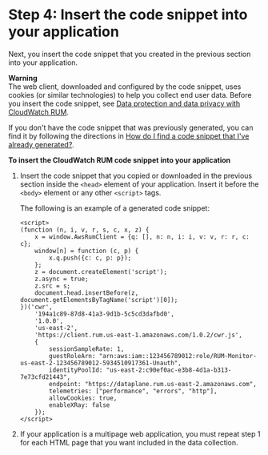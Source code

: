 # Step 4: Insert the code snippet into your application<a name="CloudWatch-RUM-get-started-insert-code-snippet"></a>

Next, you insert the code snippet that you created in the previous section into your application\.

**Warning**  
The web client, downloaded and configured by the code snippet, uses cookies \(or similar technologies\) to help you collect end user data\. Before you insert the code snippet, see [Data protection and data privacy with CloudWatch RUM](CloudWatch-RUM-privacy.md)\.

If you don't have the code snippet that was previously generated, you can find it by following the directions in [How do I find a code snippet that I've already generated?](CloudWatch-RUM-find-code-snippet.md)\.

**To insert the CloudWatch RUM code snippet into your application**

1. Insert the code snippet that you copied or downloaded in the previous section inside the `<head>` element of your application\. Insert it before the `<body>` element or any other `<script>` tags\.

   The following is an example of a generated code snippet:

   ```
   <script>
   (function (n, i, v, r, s, c, x, z) {
       x = window.AwsRumClient = {q: [], n: n, i: i, v: v, r: r, c: c};
       window[n] = function (c, p) {
           x.q.push({c: c, p: p});
       };
       z = document.createElement('script');
       z.async = true;
       z.src = s;
       document.head.insertBefore(z, document.getElementsByTagName('script')[0]);
   })('cwr',
       '194a1c89-87d8-41a3-9d1b-5c5cd3dafbd0',
       '1.0.0',
       'us-east-2',
       'https://client.rum.us-east-1.amazonaws.com/1.0.2/cwr.js',
       {
           sessionSampleRate: 1,
           guestRoleArn: "arn:aws:iam::123456789012:role/RUM-Monitor-us-east-2-123456789012-5934510917361-Unauth",
           identityPoolId: "us-east-2:c90ef0ac-e3b8-4d1a-b313-7e73cfd21443",
           endpoint: "https://dataplane.rum.us-east-2.amazonaws.com",
           telemetries: ["performance", "errors", "http"],
           allowCookies: true,
           enableXRay: false
       });
   </script>
   ```

1. If your application is a multipage web application, you must repeat step 1 for each HTML page that you want included in the data collection\.